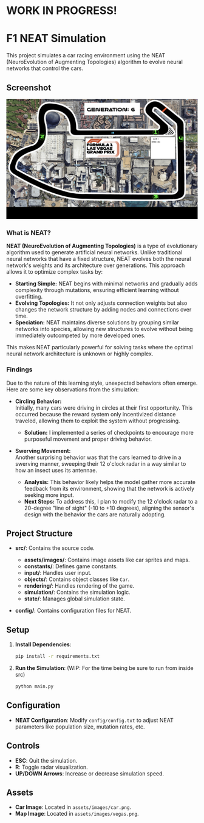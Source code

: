 # WORK IN PROGRESS! 


# F1 NEAT Simulation

This project simulates a car racing environment using the NEAT (NeuroEvolution of Augmenting Topologies) algorithm to evolve neural networks that control the cars.

## Screenshot

![Simulation Screenshot](./src/assets/images/Screenshot.png)

### What is NEAT?

**NEAT (NeuroEvolution of Augmenting Topologies)** is a type of evolutionary algorithm used to generate artificial neural networks. Unlike traditional neural networks that have a fixed structure, NEAT evolves both the neural network's weights and its architecture over generations. This approach allows it to optimize complex tasks by:

- **Starting Simple:** NEAT begins with minimal networks and gradually adds complexity through mutations, ensuring efficient learning without overfitting.
- **Evolving Topologies:** It not only adjusts connection weights but also changes the network structure by adding nodes and connections over time.
- **Speciation:** NEAT maintains diverse solutions by grouping similar networks into species, allowing new structures to evolve without being immediately outcompeted by more developed ones.

This makes NEAT particularly powerful for solving tasks where the optimal neural network architecture is unknown or highly complex.

### Findings  

Due to the nature of this learning style, unexpected behaviors often emerge. Here are some key observations from the simulation:  

- **Circling Behavior:**  
  Initially, many cars were driving in circles at their first opportunity. This occurred because the reward system only incentivized distance traveled, allowing them to exploit the system without progressing.  
  - **Solution:** I implemented a series of checkpoints to encourage more purposeful movement and proper driving behavior.  

- **Swerving Movement:**  
  Another surprising behavior was that the cars learned to drive in a swerving manner, sweeping their 12 o'clock radar in a way similar to how an insect uses its antennae.  
  - **Analysis:** This behavior likely helps the model gather more accurate feedback from its environment, showing that the network is actively seeking more input.  
  - **Next Steps:** To address this, I plan to modify the 12 o'clock radar to a 20-degree "line of sight" (-10 to +10 degrees), aligning the sensor's design with the behavior the cars are naturally adopting.  

## Project Structure

- **src/**: Contains the source code.
  - **assets/images/**: Contains image assets like car sprites and maps.
  - **constants/**: Defines game constants.
  - **input/**: Handles user input.
  - **objects/**: Contains object classes like `Car`.
  - **rendering/**: Handles rendering of the game.
  - **simulation/**: Contains the simulation logic.
  - **state/**: Manages global simulation state.

- **config/**: Contains configuration files for NEAT.

## Setup

1. **Install Dependencies**:
   ```bash
   pip install -r requirements.txt
   ```

2. **Run the Simulation**:
  (WIP: For the time being be sure to run from inside src)
   ```bash
   python main.py
   ```

## Configuration

- **NEAT Configuration**: Modify `config/config.txt` to adjust NEAT parameters like population size, mutation rates, etc.

## Controls

- **ESC**: Quit the simulation.
- **R**: Toggle radar visualization.
- **UP/DOWN Arrows**: Increase or decrease simulation speed.

## Assets

- **Car Image**: Located in `assets/images/car.png`.
- **Map Image**: Located in `assets/images/vegas.png`.

